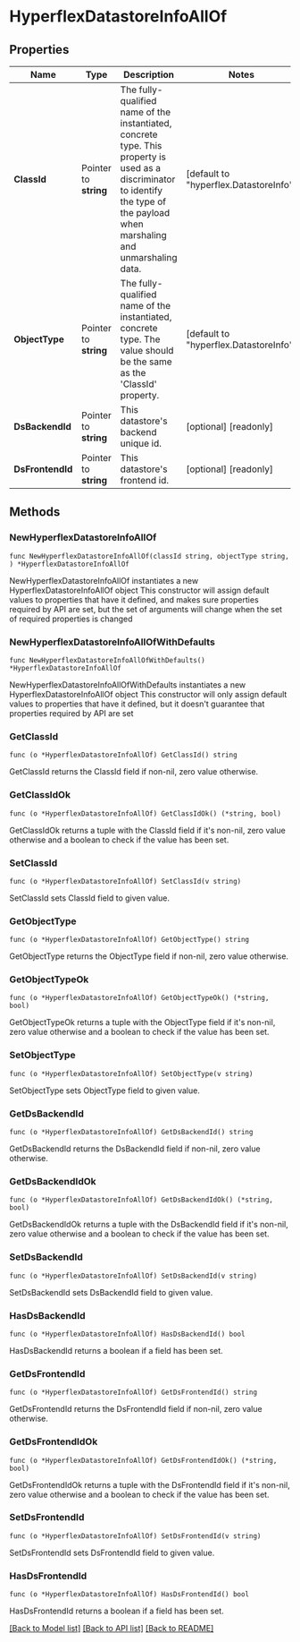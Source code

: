 # HyperflexDatastoreInfoAllOf

## Properties

Name | Type | Description | Notes
------------ | ------------- | ------------- | -------------
**ClassId** | Pointer to **string** | The fully-qualified name of the instantiated, concrete type. This property is used as a discriminator to identify the type of the payload when marshaling and unmarshaling data. | [default to "hyperflex.DatastoreInfo"]
**ObjectType** | Pointer to **string** | The fully-qualified name of the instantiated, concrete type. The value should be the same as the &#39;ClassId&#39; property. | [default to "hyperflex.DatastoreInfo"]
**DsBackendId** | Pointer to **string** | This datastore&#39;s backend unique id. | [optional] [readonly] 
**DsFrontendId** | Pointer to **string** | This datastore&#39;s frontend id. | [optional] [readonly] 

## Methods

### NewHyperflexDatastoreInfoAllOf

`func NewHyperflexDatastoreInfoAllOf(classId string, objectType string, ) *HyperflexDatastoreInfoAllOf`

NewHyperflexDatastoreInfoAllOf instantiates a new HyperflexDatastoreInfoAllOf object
This constructor will assign default values to properties that have it defined,
and makes sure properties required by API are set, but the set of arguments
will change when the set of required properties is changed

### NewHyperflexDatastoreInfoAllOfWithDefaults

`func NewHyperflexDatastoreInfoAllOfWithDefaults() *HyperflexDatastoreInfoAllOf`

NewHyperflexDatastoreInfoAllOfWithDefaults instantiates a new HyperflexDatastoreInfoAllOf object
This constructor will only assign default values to properties that have it defined,
but it doesn't guarantee that properties required by API are set

### GetClassId

`func (o *HyperflexDatastoreInfoAllOf) GetClassId() string`

GetClassId returns the ClassId field if non-nil, zero value otherwise.

### GetClassIdOk

`func (o *HyperflexDatastoreInfoAllOf) GetClassIdOk() (*string, bool)`

GetClassIdOk returns a tuple with the ClassId field if it's non-nil, zero value otherwise
and a boolean to check if the value has been set.

### SetClassId

`func (o *HyperflexDatastoreInfoAllOf) SetClassId(v string)`

SetClassId sets ClassId field to given value.


### GetObjectType

`func (o *HyperflexDatastoreInfoAllOf) GetObjectType() string`

GetObjectType returns the ObjectType field if non-nil, zero value otherwise.

### GetObjectTypeOk

`func (o *HyperflexDatastoreInfoAllOf) GetObjectTypeOk() (*string, bool)`

GetObjectTypeOk returns a tuple with the ObjectType field if it's non-nil, zero value otherwise
and a boolean to check if the value has been set.

### SetObjectType

`func (o *HyperflexDatastoreInfoAllOf) SetObjectType(v string)`

SetObjectType sets ObjectType field to given value.


### GetDsBackendId

`func (o *HyperflexDatastoreInfoAllOf) GetDsBackendId() string`

GetDsBackendId returns the DsBackendId field if non-nil, zero value otherwise.

### GetDsBackendIdOk

`func (o *HyperflexDatastoreInfoAllOf) GetDsBackendIdOk() (*string, bool)`

GetDsBackendIdOk returns a tuple with the DsBackendId field if it's non-nil, zero value otherwise
and a boolean to check if the value has been set.

### SetDsBackendId

`func (o *HyperflexDatastoreInfoAllOf) SetDsBackendId(v string)`

SetDsBackendId sets DsBackendId field to given value.

### HasDsBackendId

`func (o *HyperflexDatastoreInfoAllOf) HasDsBackendId() bool`

HasDsBackendId returns a boolean if a field has been set.

### GetDsFrontendId

`func (o *HyperflexDatastoreInfoAllOf) GetDsFrontendId() string`

GetDsFrontendId returns the DsFrontendId field if non-nil, zero value otherwise.

### GetDsFrontendIdOk

`func (o *HyperflexDatastoreInfoAllOf) GetDsFrontendIdOk() (*string, bool)`

GetDsFrontendIdOk returns a tuple with the DsFrontendId field if it's non-nil, zero value otherwise
and a boolean to check if the value has been set.

### SetDsFrontendId

`func (o *HyperflexDatastoreInfoAllOf) SetDsFrontendId(v string)`

SetDsFrontendId sets DsFrontendId field to given value.

### HasDsFrontendId

`func (o *HyperflexDatastoreInfoAllOf) HasDsFrontendId() bool`

HasDsFrontendId returns a boolean if a field has been set.


[[Back to Model list]](../README.md#documentation-for-models) [[Back to API list]](../README.md#documentation-for-api-endpoints) [[Back to README]](../README.md)


